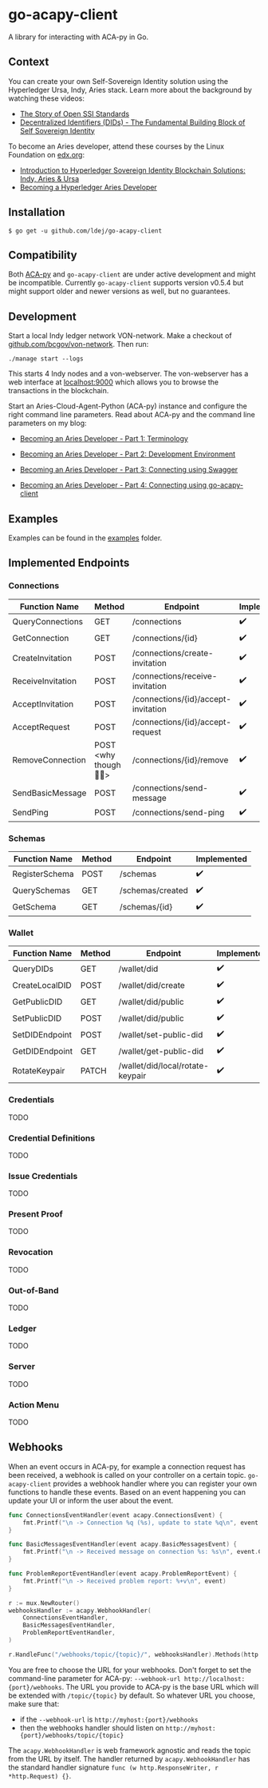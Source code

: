# go-acapy-client

A library for interacting with ACA-py in Go.

## Context

You can create your own Self-Sovereign Identity solution using the Hyperledger Ursa, Indy, Aries stack. Learn more about the background by watching these videos: 

- [The Story of Open SSI Standards](https://www.youtube.com/watch?v=RllH91rcFdE)
- [Decentralized Identifiers (DIDs) - The Fundamental Building Block of Self Sovereign Identity](https://www.youtube.com/watch?v=Jcfy9wd5bZI&)

To become an Aries developer, attend these courses by the Linux Foundation on [edx.org](https://edx.org):

- [Introduction to Hyperledger Sovereign Identity Blockchain Solutions: Indy, Aries & Ursa](https://courses.edx.org/courses/course-v1:LinuxFoundationX+LFS172x+3T2019/course/)
- [Becoming a Hyperledger Aries Developer](https://courses.edx.org/courses/course-v1:LinuxFoundationX+LFS173x+1T2020/course/) 

## Installation

```shell
$ go get -u github.com/ldej/go-acapy-client
```

## Compatibility

Both [ACA-py](https://github.com/hyperledger/aries-cloudagent-python) and `go-acapy-client` are under active development and might be incompatible. Currently `go-acapy-client` supports version v0.5.4 but might support older and newer versions as well, but no guarantees.

## Development

Start a local Indy ledger network VON-network. Make a checkout of [github.com/bcgov/von-network](https://github.com/bcgov/von-network). Then run:

```shell script
./manage start --logs
```

This starts 4 Indy nodes and a von-webserver. The von-webserver has a web interface at [localhost:9000](http://localhost:9000) which allows you to browse the transactions in the blockchain.

Start an Aries-Cloud-Agent-Python (ACA-py) instance and configure the right command line parameters. Read about ACA-py and the command line parameters on my blog:

- [Becoming an Aries Developer - Part 1: Terminology](https://ldej.nl/post/becoming-aries-developer-part-1-terminology/)

- [Becoming an Aries Developer - Part 2: Development Environment](https://ldej.nl/post/becoming-aries-developer-part-2-development-environment/)
- [Becoming an Aries Developer - Part 3: Connecting using Swagger](https://ldej.nl/post/becoming-aries-developer-part-3-connecting-using-swagger/)
- [Becoming an Aries Developer - Part 4: Connecting using go-acapy-client](https://ldej.nl/post/becoming-aries-developer-part-4-connecting-using-go-acapy-client/)

## Examples

Examples can be found in the [examples](./examples) folder.

## Implemented Endpoints

### Connections

| Function Name                  | Method                               | Endpoint                                     | Implemented |
|----------------------------------------------|------------------------------|------------------------------|------------------------------|
| QueryConnections            | GET                              | /connections                                 | :heavy_check_mark: |
| GetConnection | GET | /connections/{id} | :heavy_check_mark: |
| CreateInvitation | POST           | /connections/create-invitation               | :heavy_check_mark: |
| ReceiveInvitation | POST          | /connections/receive-invitation              | :heavy_check_mark: |
| AcceptInvitation | POST      | /connections/{id}/accept-invitation          | :heavy_check_mark: |
| AcceptRequest | POST         | /connections/{id}/accept-request             | :heavy_check_mark: |
| RemoveConnection    | POST \<why though :man_facepalming:> | /connections/{id}/remove                     | :heavy_check_mark: |
| SendBasicMessage    | POST                | /connections/send-message                    | :heavy_check_mark: |
| SendPing               | POST               | /connections/send-ping                       | :heavy_check_mark: |

### Schemas

| Function Name  | Method | Endpoint         | Implemented        |
| -------------- | ------ | ---------------- | ------------------ |
| RegisterSchema | POST   | /schemas         | :heavy_check_mark: |
| QuerySchemas   | GET    | /schemas/created | :heavy_check_mark: |
| GetSchema      | GET    | /schemas/{id}    | :heavy_check_mark: |

### Wallet

| Function Name  | Method | Endpoint                         | Implemented        |
| -------------- | ------ | -------------------------------- | ------------------ |
| QueryDIDs      | GET    | /wallet/did                      | :heavy_check_mark: |
| CreateLocalDID | POST   | /wallet/did/create               | :heavy_check_mark: |
| GetPublicDID   | GET    | /wallet/did/public               | :heavy_check_mark: |
| SetPublicDID   | POST   | /wallet/did/public               | :heavy_check_mark: |
| SetDIDEndpoint | POST   | /wallet/set-public-did           | :heavy_check_mark: |
| GetDIDEndpoint | GET    | /wallet/get-public-did           | :heavy_check_mark: |
| RotateKeypair  | PATCH  | /wallet/did/local/rotate-keypair | :heavy_check_mark: |

### Credentials

TODO

### Credential Definitions

TODO

### Issue Credentials

TODO

### Present Proof

TODO

### Revocation

TODO

### Out-of-Band

TODO

### Ledger

TODO

### Server

TODO

### Action Menu

TODO

## Webhooks

When an event occurs in ACA-py, for example a connection request has been received, a webhook is called on your controller on a certain topic. `go-acapy-client` provides a webhook handler where you can register your own functions to handle these events. Based on an event happening you can update your UI or inform the user about the event.

```go
func ConnectionsEventHandler(event acapy.ConnectionsEvent) {
	fmt.Printf("\n -> Connection %q (%s), update to state %q\n", event.Alias, event.ConnectionID, event.State)
}

func BasicMessagesEventHandler(event acapy.BasicMessagesEvent) {
	fmt.Printf("\n -> Received message on connection %s: %s\n", event.ConnectionID, event.Content)
}

func ProblemReportEventHandler(event acapy.ProblemReportEvent) {
	fmt.Printf("\n -> Received problem report: %+v\n", event)
}

r := mux.NewRouter()
webhooksHandler := acapy.WebhookHandler(
    ConnectionsEventHandler,
    BasicMessagesEventHandler,
    ProblemReportEventHandler,
)

r.HandleFunc("/webhooks/topic/{topic}/", webhooksHandler).Methods(http.MethodPost)
```

You are free to choose the URL for your webhooks. Don't forget to set the command-line parameter for ACA-py: `--webhook-url http://localhost:{port}/webhooks`. The URL you provide to ACA-py is the base URL which will be extended with `/topic/{topic}` by default. So whatever URL you choose, make sure that:

- if the `--webhook-url` is `http://myhost:{port}/webhooks` 
- then the webhooks handler should listen on `http://myhost:{port}/webhooks/topic/{topic}`

The `acapy.WebhookHandler` is web framework agnostic and reads the topic from the URL by itself. The handler returned by `acapy.WebhookHandler` has the standard handler signature `func (w http.ResponseWriter, r *http.Request) {}`.